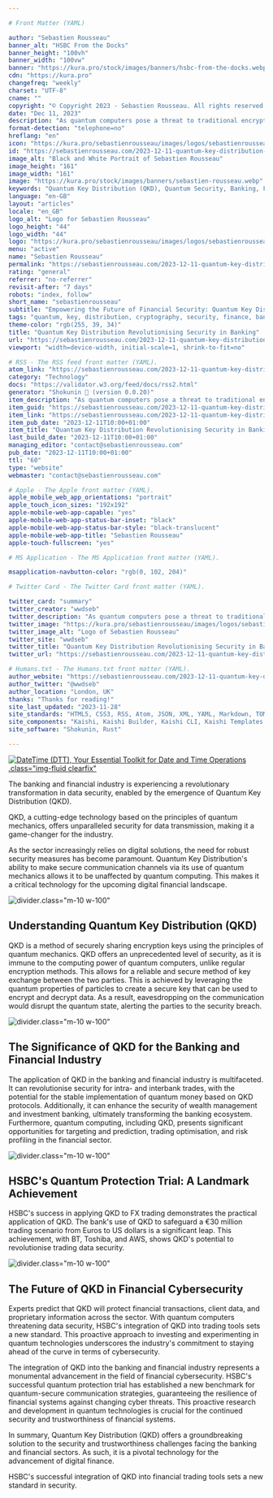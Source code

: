 ```yaml
---

# Front Matter (YAML)

author: "Sebastien Rousseau"
banner_alt: "HSBC From the Docks"
banner_height: "100vh"
banner_width: "100vw"
banner: "https://kura.pro/stock/images/banners/hsbc-from-the-docks.webp"
cdn: "https://kura.pro"
changefreq: "weekly"
charset: "UTF-8"
cname: ""
copyright: "© Copyright 2023 - Sebastien Rousseau. All rights reserved."
date: "Dec 11, 2023"
description: "As quantum computers pose a threat to traditional encryption methods, Quantum Key Distribution (QKD) emerges as a game-changer, offering unparalleled security."
format-detection: "telephone=no"
hreflang: "en"
icon: "https://kura.pro/sebastienrousseau/images/logos/sebastienrousseau.svg"
id: "https://sebastienrousseau.com/2023-12-11-quantum-key-distribution-revolutionising-security-in-banking/index.html"
image_alt: "Black and White Portrait of Sebastien Rousseau"
image_height: "161"
image_width: "161"
image: "https://kura.pro/stock/images/banners/sebastien-rousseau.webp"
keywords: "Quantum Key Distribution (QKD), Quantum Security, Banking, Financial Industry, Digital Finance, Cybersecurity, Quantum Computing, HSBC, Quantum Protection Trial, Financial Transactions, Client Data, Proprietary Information, Quantum-Secure Communication Strategies"
language: "en-GB"
layout: "articles"
locale: "en_GB"
logo_alt: "Logo for Sebastien Rousseau"
logo_height: "44"
logo_width: "44"
logo: "https://kura.pro/sebastienrousseau/images/logos/sebastienrousseau.webp"
menu: "active"
name: "Sebastien Rousseau"
permalink: "https://sebastienrousseau.com/2023-12-11-quantum-key-distribution-revolutionising-security-in-banking/index.html"
rating: "general"
referrer: "no-referrer"
revisit-after: "7 days"
robots: "index, follow"
short_name: "sebastienrousseau"
subtitle: "Empowering the Future of Financial Security: Quantum Key Distribution (QKD) Takes Center Stage"
tags: "quantum, key, distribution, cryptography, security, finance, banking, digital, innovation, blockchain, quantum computing, hsbc, trading, data, protection, future"
theme-color: "rgb(255, 39, 34)"
title: "Quantum Key Distribution Revolutionising Security in Banking"
url: "https://sebastienrousseau.com/2023-12-11-quantum-key-distribution-revolutionising-security-in-banking/index.html"
viewport: "width=device-width, initial-scale=1, shrink-to-fit=no"

# RSS - The RSS feed front matter (YAML).
atom_link: "https://sebastienrousseau.com/2023-12-11-quantum-key-distribution-revolutionising-security-in-banking/rss.xml"
category: "Technology"
docs: "https://validator.w3.org/feed/docs/rss2.html"
generator: "Shokunin 🦀 (version 0.0.20)"
item_description: "As quantum computers pose a threat to traditional encryption methods, Quantum Key Distribution (QKD) emerges as a game-changer, offering unparalleled security."
item_guid: "https://sebastienrousseau.com/2023-12-11-quantum-key-distribution-revolutionising-security-in-banking/rss.xml"
item_link: "https://sebastienrousseau.com/2023-12-11-quantum-key-distribution-revolutionising-security-in-banking/rss.xml"
item_pub_date: "2023-12-11T10:00+01:00"
item_title: "Quantum Key Distribution Revolutionising Security in Banking"
last_build_date: "2023-12-11T10:00+01:00"
managing_editor: "contact@sebastienrousseau.com"
pub_date: "2023-12-11T10:00+01:00"
ttl: "60"
type: "website"
webmaster: "contact@sebastienrousseau.com"

# Apple - The Apple front matter (YAML).
apple_mobile_web_app_orientations: "portrait"
apple_touch_icon_sizes: "192x192"
apple-mobile-web-app-capable: "yes"
apple-mobile-web-app-status-bar-inset: "black"
apple-mobile-web-app-status-bar-style: "black-translucent"
apple-mobile-web-app-title: "Sebastien Rousseau"
apple-touch-fullscreen: "yes"

# MS Application - The MS Application front matter (YAML).

msapplication-navbutton-color: "rgb(0, 102, 204)"

# Twitter Card - The Twitter Card front matter (YAML).

twitter_card: "summary"
twitter_creator: "wwdseb"
twitter_description: "As quantum computers pose a threat to traditional encryption methods, Quantum Key Distribution (QKD) emerges as a game-changer, offering unparalleled security."
twitter_image: "https://kura.pro/sebastienrousseau/images/logos/sebastienrousseau.webp"
twitter_image_alt: "Logo of Sebastien Rousseau"
twitter_site: "wwdseb"
twitter_title: "Quantum Key Distribution Revolutionising Security in Banking"
twitter_url: "https://sebastienrousseau.com/2023-12-11-quantum-key-distribution-revolutionising-security-in-banking/index.html"

# Humans.txt - The Humans.txt front matter (YAML).
author_website: "https://sebastienrousseau.com/2023-12-11-quantum-key-distribution-revolutionising-security-in-banking/index.html"
author_twitter: "@wwdseb"
author_location: "London, UK"
thanks: "Thanks for reading!"
site_last_updated: "2023-11-28"
site_standards: "HTML5, CSS3, RSS, Atom, JSON, XML, YAML, Markdown, TOML"
site_components: "Kaishi, Kaishi Builder, Kaishi CLI, Kaishi Templates, Kaishi Themes"
site_software: "Shokunin, Rust"

---
```


[![DateTime (DTT), Your Essential Toolkit for Date and Time Operations](https://kura.pro/dtt/images/github/github-dtt.webp).class=\"img-fluid clearfix\"][01]

The banking and financial industry is experiencing a revolutionary transformation in data security, enabled by the emergence of Quantum Key Distribution (QKD). 

QKD, a cutting-edge technology based on the principles of quantum mechanics, offers unparalleled security for data transmission, making it a game-changer for the industry. 

As the sector increasingly relies on digital solutions, the need for robust security measures has become paramount. Quantum Key Distribution's ability to make secure communication channels via its use of quantum mechanics allows it to be unaffected by quantum computing. This makes it a critical technology for the upcoming digital financial landscape.

![divider][divider].class=\"m-10 w-100\"

## Understanding Quantum Key Distribution (QKD)

QKD is a method of securely sharing encryption keys using the principles of quantum mechanics. QKD offers an unprecedented level of security, as it is immune to the computing power of quantum computers, unlike regular encryption methods. This allows for a reliable and secure method of key exchange between the two parties. This is achieved by leveraging the quantum properties of particles to create a secure key that can be used to encrypt and decrypt data. As a result, eavesdropping on the communication would disrupt the quantum state, alerting the parties to the security breach.

![divider][divider].class=\"m-10 w-100\"

## The Significance of QKD for the Banking and Financial Industry

The application of QKD in the banking and financial industry is multifaceted. It can revolutionise security for intra- and interbank trades, with the potential for the stable implementation of quantum money based on QKD protocols. Additionally, it can enhance the security of wealth management and investment banking, ultimately transforming the banking ecosystem. Furthermore, quantum computing, including QKD, presents significant opportunities for targeting and prediction, trading optimisation, and risk profiling in the financial sector.

![divider][divider].class=\"m-10 w-100\"

## HSBC's Quantum Protection Trial: A Landmark Achievement

HSBC's success in applying QKD to FX trading demonstrates the practical application of QKD. The bank's use of QKD to safeguard a €30 million trading scenario from Euros to US dollars is a significant leap. This achievement, with BT, Toshiba, and AWS, shows QKD's potential to revolutionise trading data security.

![divider][divider].class=\"m-10 w-100\"

## The Future of QKD in Financial Cybersecurity

Experts predict that QKD will protect financial transactions, client data, and proprietary information across the sector. With quantum computers threatening data security, HSBC's integration of QKD into trading tools sets a new standard. This proactive approach to investing and experimenting in quantum technologies underscores the industry's commitment to staying ahead of the curve in terms of cybersecurity.

The integration of QKD into the banking and financial industry represents a monumental advancement in the field of financial cybersecurity. HSBC's successful quantum protection trial has established a new benchmark for quantum-secure communication strategies, guaranteeing the resilience of financial systems against changing cyber threats. This proactive research and development in quantum technologies is crucial for the continued security and trustworthiness of financial systems.

In summary, Quantum Key Distribution (QKD) offers a groundbreaking solution to the security and trustworthiness challenges facing the banking and financial sectors. As such, it is a pivotal technology for the advancement of digital finance.

HSBC's successful integration of QKD into financial trading tools sets a new standard in security.

[00]: https://dttlib.one/getting-started/index.html "Getting Started"
[01]: https://dttlib.one "DateTime (DTT), Your Essential Toolkit for Date and Time Operations"
[02]: https://docs.rs/dtt/latest/dtt/ "DateTime (DTT) Documentation"
[03]: https://github.com/sebastienrousseau/dtt "DateTime (DTT) GitHub Repository"

[divider]: https://kura.pro/common/images/elements/divider.svg "Divider"
